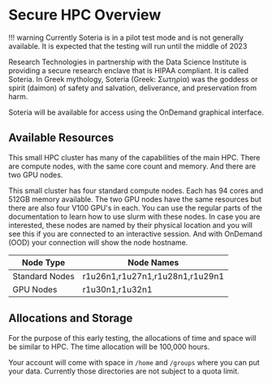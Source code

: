 # Secure HPC Overview

!!! warning
    Currently Soteria is in a pilot test mode and is not generally available. It is expected that the testing will run until the middle of 2023 

Research Technologies in partnership with the Data Science Institute is providing a secure research enclave that is HIPAA compliant. It is called Soteria. In Greek mythology, Soteria (Greek: Σωτηρία) was the goddess or spirit (daimon) of safety and salvation, deliverance, and preservation from harm.

Soteria will be available for access using the OnDemand graphical interface.

## Available Resources

This small HPC cluster has many of the capabilities of the main HPC.  There are compute nodes, with the same core count and memory. And there are two GPU nodes.

This small cluster has four standard compute nodes. Each has 94 cores and 512GB memory available. The two GPU nodes have the same resources but there are also four V100 GPU's in each. You can use the regular parts of the documentation to learn how to use slurm with these nodes.
In case you are interested, these nodes are named by their physical location and you will see this if you are connected to an interactive session. And with OnDemand (OOD) your connection will show the node hostname.

|Node Type|Node Names|
|-|-|
|Standard Nodes| r1u26n1,r1u27n1,r1u28n1,r1u29n1|
|GPU Nodes| r1u30n1,r1u32n1|

## Allocations and Storage

For the purpose of this early testing, the allocations of time and space will be similar to HPC.
The time allocation will be 100,000 hours.

Your account will come with space in ```/home``` and ```/groups``` where you can put your data.  Currently those directories are not subject to a quota limit.


